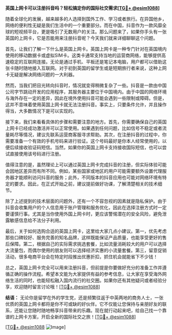**英国上网卡可以注册抖音吗？轻松搞定你的国际社交需求[[TG💪+ @esim1088](https://t.me/s/esim1088)]**

随着全球化的发展，越来越多的人选择到国外工作、学习或者旅行。在异国他乡，网络的便利性无疑是我们生活中的一个重要部分。而在中国，抖音作为一款风靡全球的短视频平台，更是吸引了无数用户的关注。那么问题来了，如果你手头有一张英国的上网卡，它是否能用来注册抖音呢？今天我们就来详细聊聊这个问题。

首先，让我们了解一下什么是英国上网卡。英国上网卡是一种专门针对在英国境内使用的移动数据卡或虚拟SIM卡。这类卡通常支持当地的运营商网络，能够提供高速稳定的互联网连接。无论是通过手机、平板还是笔记本电脑，用户都可以借助这张卡随时随地接入互联网。对于初到英国的留学生或是短期旅行者来说，这种上网卡无疑是解决网络问题的一大利器。

然而，当我们把目光转向抖音时，情况就变得稍微复杂了一些。抖音是一款由中国公司字节跳动开发的应用程序，其服务器主要位于中国境内。由于中国的网络环境与海外存在一定的差异，因此在境外使用抖音可能会遇到一些限制或障碍。但是，这并不意味着使用英国上网卡就无法注册抖音。事实上，只要条件允许，并且操作得当，大多数情况下是可以实现的。

接下来，我们来看看具体的步骤和需要注意的地方。首先，你需要确保自己的英国上网卡已经成功激活并可以正常使用。如果遇到任何问题，比如信号不稳定或者流量耗尽等情况，建议先联系运营商客服寻求帮助。其次，在注册抖音的过程中，你需要准备一个有效的手机号码来进行验证。这个号码最好是你本人经常使用的，以便后续接收验证码短信。当然，如果你的英国上网卡支持接收国际短信，也可以尝试直接使用该号码进行注册。

值得注意的是，虽然理论上可以通过英国上网卡完成抖音的注册，但实际体验可能会因地区差异而有所不同。例如，某些国家或地区的用户可能需要额外设置代理服务器才能顺利访问抖音的服务；此外，不同版本的抖音应用也可能对网络环境有特定的要求。因此，在正式开始之前，建议提前做好功课，了解清楚相关的技术细节。

除了上述提到的技术层面的问题外，还有一个不容忽视的因素就是隐私保护。由于抖音会收集用户的个人信息用于账户管理和服务优化，因此在选择注册方式时一定要谨慎行事。尤其是当你使用外国上网卡时，更应该警惕潜在的安全风险，避免泄露敏感信息给不法分子利用。

最后，关于如何选购合适的英国上网卡，这里给大家几点小建议。第一，优先考虑那些口碑较好、服务完善的知名品牌，这样既能保证产品质量，也能享受更好的售后保障。第二，根据自己的实际需求挑选套餐，比如流量消耗较大的用户可以选择大流量包，而偶尔使用的朋友则可以选择经济实惠的小流量套餐。第三，留意促销活动，很多电商平台会在特定时段推出优惠折扣，抓住机会就能省下不少钱！

总之，英国上网卡完全可以用来注册抖音，但前提是你要做好充分的准备工作并遵循正确的操作流程。希望本文能为大家提供有益的参考信息，让大家在享受海外网络生活的同时，也能轻松融入国内流行的社交圈。如果你还有其他疑问或者经验分享，欢迎随时留言讨论哦！[[TG💪+ @esim1088](https://t.me/s/esim1088)]

**结语：**
无论你是留学在外的学生党，还是频繁往返于中英两地的商务人士，一张优质的英国上网卡都将是你不可或缺的好伙伴。它不仅能让您保持与亲朋好友的联系，还能让您随时随地畅享抖音带来的乐趣。现在就行动起来吧，给自己找一个靠谱的上网卡方案，开启全新的国际社交之旅！[[TG💪+ @esim1088](https://t.me/s/esim1088)] 

[[TG💪+ @esim1088](https://t.me/s/esim1088) ![Image](https://i.postimg.cc/4NQfJmqS/Snipaste-2025-05-13-00-14-12.png)]